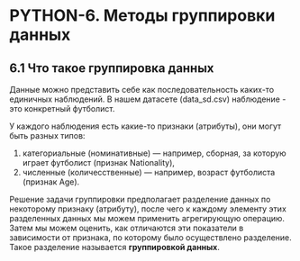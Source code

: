 # PYTHON-6. Методы группировки данных

## 6.1 Что такое группировка данных
Данные можно представить себе как последовательность каких-то единичных наблюдений.
В нашем датасете (data_sd.csv) наблюдение - это конкретный футболист.

У каждого наблюдения есть какие-то признаки (атрибуты), они могут быть разных типов: 
1. категориальные (номинативные) — например, сборная, за которую играет футболист (признак Nationality),
1. численные (количесственные) — например, возраст футболиста (признак Age).

Решение задачи группировки предполагает разделение данных по некоторому признаку (атрибуту),
после чего к каждому элементу этих разделенных данных мы можем применить агрегирующую операцию.
Затем мы можем оценить, как отличаются эти показатели в зависимости от признака,
по которому было осуществлено разделение.
Такое разделение называется **группировкой данных**.

